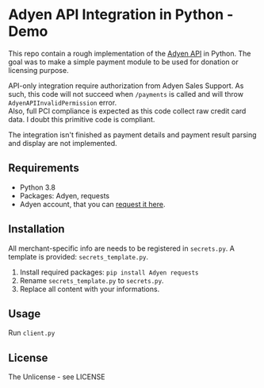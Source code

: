 # Adyen API Integration in Python - Demo

This repo contain a rough implementation of the [Adyen API](https://docs.adyen.com/checkout/api-only) in Python.
The goal was to make a simple payment module to be used for donation or licensing purpose.

API-only integration require authorization from Adyen Sales Support. As such, this code will not succeed when `/payments` is called and will throw `AdyenAPIInvalidPermission` error.    
Also, full PCI compliance is expected as this code collect raw credit card data. I doubt this primitive code is compliant.

The integration isn't finished as payment details and payment result parsing and display are not implemented.


## Requirements
* Python 3.8
* Packages: Adyen, requests
* Adyen account, that you can [request it here](https://www.adyen.com/home/discover/test-account-signup#form).

## Installation
All merchant-specific info are needs to be registered in `secrets.py`. A template is provided: `secrets_template.py`.

1. Install required packages: `pip install Adyen requests`
1. Rename `secrets_template.py` to `secrets.py`.
1. Replace all content with your informations.

## Usage

Run `client.py`

## License
The Unlicense - see LICENSE